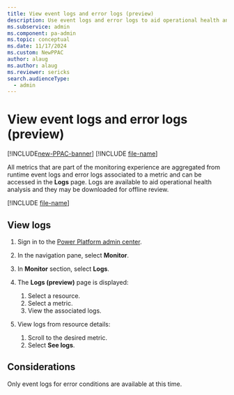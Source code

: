 ```yaml
---
title: View event logs and error logs (preview)
description: Use event logs and error logs to aid operational health analysis.
ms.subservice: admin
ms.component: pa-admin
ms.topic: conceptual
ms.date: 11/17/2024
ms.custom: NewPPAC
author: alaug
ms.author: alaug
ms.reviewer: sericks
search.audienceType: 
  - admin
---
```


# View event logs and error logs (preview)

[!INCLUDE[new-PPAC-banner](~/includes/new-PPAC-banner.md)]
[!INCLUDE [file-name](~/../shared-content/shared/preview-includes/preview-banner.md)]

All metrics that are part of the monitoring experience are aggregated from runtime event logs and error logs associated to a metric and can be accessed in the **Logs** page. Logs are available to aid operational health analysis and they may be downloaded for offline review. 

[!INCLUDE [file-name](~/../shared-content/shared/preview-includes/preview-note-pp.md)]

## View logs
1. Sign in to the [Power Platform admin center](https://admin.powerplatform.microsoft.com/).
1. In the navigation pane, select **Monitor**.
1. In **Monitor** section, select **Logs**.
1. The **Logs (preview)** page is displayed:
    1. Select a resource.
    1. Select a metric.
    1. View the associated logs. 

1. View logs from resource details:
    1. Scroll to the desired metric.
    1. Select **See logs**.

## Considerations
Only event logs for error conditions are available at this time.
